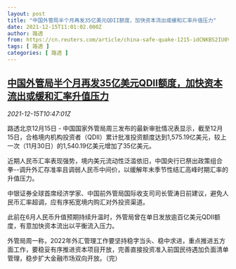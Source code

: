 ```yaml
---
layout: post
title: "中国外管局半个月再发35亿美元QDII额度，加快资本流出或缓和汇率升值压力"
date: 2021-12-15T11:01:02.000Z
author: 路透
from: https://cn.reuters.com/article/china-safe-quake-1215-idCNKBS2IU0V8
tags: [ 路透 ]
categories: [ 路透 ]
---
```

<!--1639566062000-->
[中国外管局半个月再发35亿美元QDII额度，加快资本流出或缓和汇率升值压力](https://cn.reuters.com/article/china-safe-quake-1215-idCNKBS2IU0V8)
------

<div>
<div><i>2021-12-15T10:47:01Z</i></div><p>路透北京12月15日 - 中国国家外管局周三发布的最新审批情况表显示，截至12月15日，合格境内机构投资者（QDII）累计批准投资额度达到1,575.19亿美元，较上一次（11月30日）的1,540.19亿美元增加了35亿美元。</p><p>近期人民币汇率表现强势，境内美元流动性泛滥依旧，中国央行已祭出政策组合拳--调升外汇存准率且调弱人民币中间价，以缓解年末季节性结汇高峰时期汇率的升值压力。</p><p>中银证券全球首席经济学家、中国前外管局国际收支司司长管涛日前建议，避免人民币汇率超调，应有序拓宽境内购汇对外投资渠道。</p><p>此前在6月人民币升值预期持续升温时，外管局曾在单日发放逾百亿美元QDII额度，有意加快资本流出以平衡流入压力。</p><p>外管局周一称，2022年外汇管理工作要坚持稳字当头、稳中求进，重点推进五方面工作，要稳妥有序推进资本项目开放，完善直接投资准入前国民待遇加负面清单管理，稳步扩大金融市场双向开放。（完）</p>
</div>
